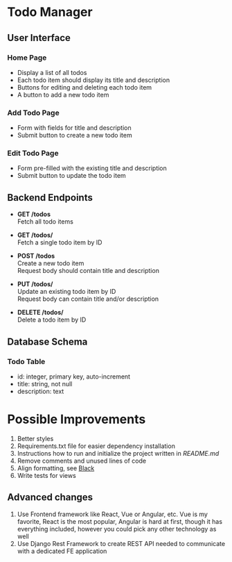# Todo Manager

## User Interface
### Home Page
- Display a list of all todos
- Each todo item should display its title and description
- Buttons for editing and deleting each todo item
- A button to add a new todo item

### Add Todo Page
- Form with fields for title and description
- Submit button to create a new todo item

### Edit Todo Page
- Form pre-filled with the existing title and description
- Submit button to update the todo item


## Backend Endpoints
- **GET /todos**  
Fetch all todo items

- **GET /todos/**  
Fetch a single todo item by ID

- **POST /todos**  
Create a new todo item  
Request body should contain title and description

- **PUT /todos/**  
Update an existing todo item by ID  
Request body can contain title and/or description

- **DELETE /todos/**  
Delete a todo item by ID


## Database Schema
### Todo Table
- id: integer, primary key, auto-increment
- title: string, not null
- description: text


# Possible Improvements
1. Better styles
1. Requirements.txt file for easier dependency installation
1. Instructions how to run and initialize the project written in *README.md*
1. Remove comments and unused lines of code
1. Align formatting, see [Black](https://pypi.org/project/black/)
1. Write tests for views

## Advanced changes
1. Use Frontend framework like React, Vue or Angular, etc. Vue is my favorite, React is the most popular, Angular is hard at first, though it has everything included, however you could pick any other technology as well
1. Use Django Rest Framework to create REST API needed to communicate with a dedicated FE application
